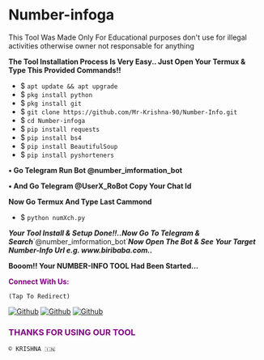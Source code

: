 # Number-infoga

This Tool Was Made Only For Educational purposes don't use for
illegal activities otherwise owner not responsable for 
anything 

<p><b>The Tool Installation Process Is Very Easy.. Just Open Your Termux & Type This Provided Commands!!</b></p>

- $ `apt update && apt upgrade`
- $ `pkg install python`
- $ `pkg install git`
- $ `git clone https://github.com/Mr-Krishna-90/Number-Info.git`
- $ `cd Number-infoga`
- $ `pip install requests`
- $ `pip install bs4`
- $ `pip install BeautifulSoup`
- $ `pip install pyshorteners`

<p><b>• Go Telegram Run Bot @number_imformation_bot</b></p>
<p><b>• And Go Telegram @UserX_RoBot Copy Your Chat Id</b></p>
<p><b>Now Go Termux And Type Last Cammond </b></p>

- $ `python numXch.py`

<p><b><i> Your Tool Install & Setup Done!!..Now Go To Telegram & Search</i></b>`@number_imformation_bot`<b><i>Now  Open The Bot & See Your Target Number-Info Url e.g. www.biribaba.com..</b></i></p>

<p><b> Booom!! Your NUMBER-INFO TOOL Had Been Started...</b> </p>
<div>

<p style="color:purple"><b>Connect With Us:</b></p>

``(Tap To Redirect)``

[![Github](https://img.shields.io/badge/Instagram-INSTAGroup-blue?style=for-the-badge&logo=instagram)](https://ig.me/j/AbZC3b_u344hDJtI)
[![Github](https://img.shields.io/badge/Instagram-INSTAPAGE-blue?style=for-the-badge&logo=instagram)](https://instagram.com/rach.itgamer999)
[![Github](https://img.shields.io/badge/TELEGRAM-TgGroup-orange?style=for-the-badge&logo=telegram)](https://t.me/+GrRkWxyiROs4ZGU1)

<h3 style="color:purple"> THANKS FOR USING OUR TOOL </h3>

``© KRISHNA 🇮🇳``

